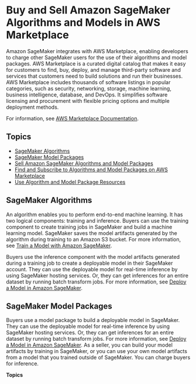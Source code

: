 # Buy and Sell Amazon SageMaker Algorithms and Models in AWS Marketplace<a name="sagemaker-marketplace"></a>

Amazon SageMaker integrates with AWS Marketplace, enabling developers to charge other SageMaker users for the use of their algorithms and model packages\. AWS Marketplace is a curated digital catalog that makes it easy for customers to find, buy, deploy, and manage third\-party software and services that customers need to build solutions and run their businesses\. AWS Marketplace includes thousands of software listings in popular categories, such as security, networking, storage, machine learning, business intelligence, database, and DevOps\. It simplifies software licensing and procurement with flexible pricing options and multiple deployment methods\. 

For information, see [AWS Marketplace Documentation](https://docs.aws.amazon.com/marketplace/index.html#lang/en_us)\.

## Topics<a name="sagemaker-marketplace-topics"></a>
+ [SageMaker Algorithms](#sagemaker-mkt-algorithm)
+ [SageMaker Model Packages](#sagemaker-mkt-model-package)
+ [Sell Amazon SageMaker Algorithms and Model Packages](sagemaker-marketplace-sell.md)
+ [Find and Subscribe to Algorithms and Model Packages on AWS Marketplace](sagemaker-mkt-find-subscribe.md)
+ [Use Algorithm and Model Package Resources](sagemaker-mkt-buy.md)

## SageMaker Algorithms<a name="sagemaker-mkt-algorithm"></a>

An algorithm enables you to perform end\-to\-end machine learning\. It has two logical components: training and inference\. Buyers can use the training component to create training jobs in SageMaker and build a machine learning model\. SageMaker saves the model artifacts generated by the algorithm during training to an Amazon S3 bucket\. For more information, see [Train a Model with Amazon SageMaker](how-it-works-training.md)\.

Buyers use the inference component with the model artifacts generated during a training job to create a deployable model in their SageMaker account\. They can use the deployable model for real\-time inference by using SageMaker hosting services\. Or, they can get inferences for an entire dataset by running batch transform jobs\. For more information, see [Deploy a Model in Amazon SageMaker](how-it-works-deployment.md)\.

## SageMaker Model Packages<a name="sagemaker-mkt-model-package"></a>

Buyers use a model package to build a deployable model in SageMaker\. They can use the deployable model for real\-time inference by using SageMaker hosting services\. Or, they can get inferences for an entire dataset by running batch transform jobs\. For more information, see [Deploy a Model in Amazon SageMaker](how-it-works-deployment.md)\. As a seller, you can build your model artifacts by training in SageMaker, or you can use your own model artifacts from a model that you trained outside of SageMaker\. You can charge buyers for inference\.

**Topics**